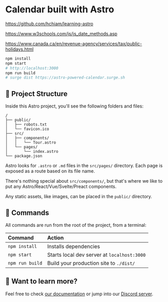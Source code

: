 # Calendar built with Astro

<https://github.com/hchiam/learning-astro>

<https://www.w3schools.com/js/js_date_methods.asp>

<https://www.canada.ca/en/revenue-agency/services/tax/public-holidays.html>

```bash
npm install
npm start
# http://localhost:3000
npm run build
# surge dist https://astro-powered-calendar.surge.sh
```

## 🚀 Project Structure

Inside this Astro project, you'll see the following folders and files:

```text
/
├── public/
│   ├── robots.txt
│   └── favicon.ico
├── src/
│   ├── components/
│   │   └── Tour.astro
│   └── pages/
│       └── index.astro
└── package.json
```

Astro looks for `.astro` or `.md` files in the `src/pages/` directory. Each page is exposed as a route based on its file name.

There's nothing special about `src/components/`, but that's where we like to put any Astro/React/Vue/Svelte/Preact components.

Any static assets, like images, can be placed in the `public/` directory.

## 🧞 Commands

All commands are run from the root of the project, from a terminal:

| Command         | Action                                      |
| :-------------- | :------------------------------------------ |
| `npm install`   | Installs dependencies                       |
| `npm start`     | Starts local dev server at `localhost:3000` |
| `npm run build` | Build your production site to `./dist/`     |

## 👀 Want to learn more?

Feel free to check [our documentation](https://github.com/snowpackjs/astro) or jump into our [Discord server](https://astro.build/chat).
